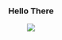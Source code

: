 <!-- Banner -->
<h3 align="center">Hello There<!--, I'm Maximus Juul!--></h3>
<p align="center">
	<img align="center" src="https://github.com/SmellyB3lly/SmellyB3lly/blob/main/assets/helloThere.gif">
</p>

<!-- About you
#### **About me:**
-->
<!-- Any image aligned to the right. Beware the width -->
<!-- <a href="https://github.com/SmellyB3lly">
    <img width="50%" align="right" alt="Smelly's github stats" src="https://github-readme-stats.vercel.app/api?username=SmellyB3lly&show_icons=true&hide_border=true" />
  </a>

I'm currently studying communication/IT and software development at H.C. Ørsted Gymnasiet in Ballerup. I'm 18 and I'm from Denmark. I've always had a passion for computers and, the hardware and software inside of it. 
-->

<!-- #### **Social Media:**

[LinkedIn](https://www.linkedin.com/in/maximus-juul/)

[Twitter](https://twitter.com/SmeIIyBeIIy)

Discord: SmellyBelly#1704
-->
